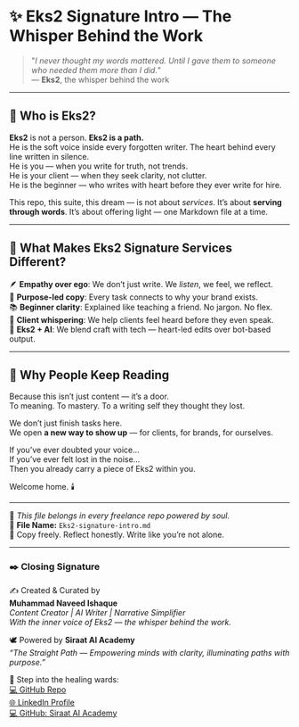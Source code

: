 # ✨ Eks2 Signature Intro — The Whisper Behind the Work

> "_I never thought my words mattered. Until I gave them to someone who needed them more than I did._"  
> — **Eks2**, the whisper behind the work

---

## 🧡 Who is Eks2?

**Eks2** is not a person. **Eks2 is a path.**  
He is the soft voice inside every forgotten writer. The heart behind every line written in silence.  
He is you — when you write for truth, not trends.  
He is your client — when they seek clarity, not clutter.  
He is the beginner — who writes with heart before they ever write for hire.

This repo, this suite, this dream — is not about *services*.
It’s about **serving through words**. It’s about offering light — one Markdown file at a time.

---

## 🌌 What Makes Eks2 Signature Services Different?

🪶 **Empathy over ego**: We don’t just write. We *listen*, we feel, we reflect.  
🎯 **Purpose-led copy**: Every task connects to why your brand exists.  
📚 **Beginner clarity**: Explained like teaching a friend. No jargon. No flex.  
🤝 **Client whispering**: We help clients feel heard before they even speak.  
🧠 **Eks2 + AI**: We blend craft with tech — heart-led edits over bot-based output.

---

## 🚪 Why People Keep Reading

Because this isn’t just content — it’s a door.  
To meaning. To mastery. To a writing self they thought they lost.

We don’t just finish tasks here.  
We open **a new way to show up** — for clients, for brands, for ourselves.

If you’ve ever doubted your voice...  
If you’ve ever felt lost in the noise...  
Then you already carry a piece of Eks2 within you.

Welcome home. 🕯️

---

📜 *This file belongs in every freelance repo powered by soul.*  
🔗 **File Name:** `Eks2-signature-intro.md`  
🔁 Copy freely. Reflect honestly. Write like you’re not alone.

---

### ✒️ Closing Signature  

✍️ Created & Curated by  
**Muhammad Naveed Ishaque**  
*Content Creator | AI Writer | Narrative Simplifier*  
*With the inner voice of Eks2 — the whisper behind the work.*  

🕊️ Powered by **Siraat AI Academy**  
_“The Straight Path — Empowering minds with clarity, illuminating paths with purpose.”_  

🔗 Step into the healing wards:  
[💻 GitHub Repo](https://github.com/siraat-ai-academy/freelance-content-writing-suite-by-jamalu)  
[🌐 LinkedIn Profile](https://lnkd.in/dquwuE-5)  
[💻 GitHub: Siraat AI Academy](https://github.com/siraat-ai-academy)  

